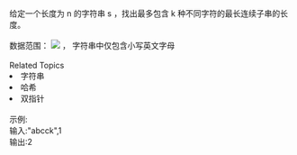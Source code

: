 <div>  给定一个长度为 n 的字符串 s ，找出最多包含 k 种不同字符的最长连续子串的长度。 </div> <div>  <br> </div> <div>  数据范围： <img src="https://www.nowcoder.com/equation?tex=1%20%5Cle%20n%20%5Cle%2010%5E5%20%5C"> ， 字符串中仅包含小写英文字母 </div><div><br></div><div><div>Related Topics</div><div><li>字符串</li><li>哈希</li><li>双指针</li></div></div><br>示例:<br>输入:"abcck",1<br>输出:2
<br>